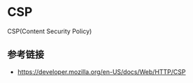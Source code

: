 # CSP 

CSP(Content Security Policy)


## 参考链接
* https://developer.mozilla.org/en-US/docs/Web/HTTP/CSP
